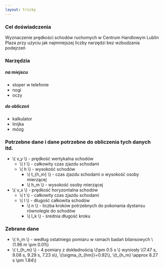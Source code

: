 ```yaml
---
layout: tricky
---
```

### Cel doświadczenia

Wyznaczenie prędkości schodów ruchomych w Centrum Handlowym Lublin Plaza przy użyciu jak najmniejszej liczby narzędzi bez wzbudzania podejrzeń

### Narzędzia

##### na miejscu

- stoper w telefonie
- nogi
- oczy

##### do obliczeń

- kalkulator
- linijka
- mózg

### Potrzebne dane i dane potrzebne do obliczenia tych danych itd.

- \\( v_y \\) - prędkość wertykalna schodów
  - \\( t \\) - całkowity czas zjazdu schodami
  - \\( h \\) - wysokość schodów
    - \\( t_{h_m} \\) - czas zjazdu schodami o wysokość osoby mierzącej
    - \\( h_m \\) - wysokość osoby mierzącej
- \\( v_x \\) - prędkość horyzontalna schodów
  - \\( t \\) - całkowity czas zjazdu schodami
  - \\( l \\) - długość całkowita schodów
    - \\( n \\) - liczba kroków potrzebnych do pokonania dystansu równolegle do schodów
    - \\( l_k \\) - średnia długość kroku

### Zebrane dane

- \\( h_m \\) - według ostatniego pomiaru w ramach badań bilansowych \\(1.96 m \pm 0.01\\)
- \\( t\_{h_m} \\) - 4 pomiary z dokładnością \\(\pm 0.5 s \\) wyniosły \\(7.47 s, 9.08 s, 9.29 s, 7.23 s\\), \\(\sigma\_{t\_{hm}}=0.92\\), \\(t\_{h\_m} \approx 8.27 s \pm 1.84\\)
